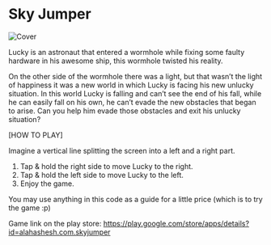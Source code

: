 # Sky Jumper

![Cover ](https://fbcdn-sphotos-e-a.akamaihd.net/hphotos-ak-xtl1/v/t1.0-9/1934825_1685032658410155_8425359178419646511_n.jpg?oh=468a39698d261a1892659c0a6ab52e4c&oe=576E0664&__gda__=1461950169_92015a773512f6180192ec4d981d6aee)

Lucky is an astronaut that entered a wormhole while fixing some faulty hardware in his awesome ship, this wormhole twisted his reality.

On the other side of the wormhole there was a light, but that wasn’t the light of happiness it was a new world in which Lucky is facing his new unlucky situation. In this world Lucky is falling and can’t see the end of his fall, while he can easily fall on his own, he can’t evade the new obstacles that began to arise. Can you help him evade those obstacles and exit his unlucky situation?

[HOW TO PLAY]

Imagine a vertical line splitting the screen into a left and a right part.

1. Tap & hold the right side to move Lucky to the right.
2. Tap & hold the left side to move Lucky to the left.
3. Enjoy the game.

You may use anything in this code as a guide for a little price (which is to try the game :p)

Game link on the play store:
https://play.google.com/store/apps/details?id=alahashesh.com.skyjumper
